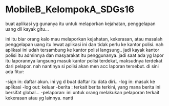 # MobileB_KelompokA_SDGs16
buat aplikasi yg gunanya itu untuk melaporkan kejahatan, penggelapan uang dll kayak gitu... 

ini itu biar orang kalo mau melaporkan kejahatan, kekerasan, atau masalah penggelapan uang itu lewat aplikasi ini dan tidak perlu ke kantor polisi.
nah aplikasi ini udah tersambung ke kantor polisi langsung.. jadi kayak kantor polisi itu adminnya dan masyarakat itu penggunanya.
jadi saat ada yg lapor itu laporannya langsung masuk kantor polisi terdekat, maksudnya terdekat dari pelapor.
nah nantinya si polisi akan men acc laporan tersebut.
di sini ada fitur:

-sign in: daftar akun. ini yg d buat daftar itu data diri..
-log in: masuk ke aplikasi
-log out: keluar
-berita : terkait berita terkini, yang mana berita ini bersifat global...
-pelaporan: ini untuk orang melakukan pelaporan terkait kekerasan atau yg lainnya. nanti 
